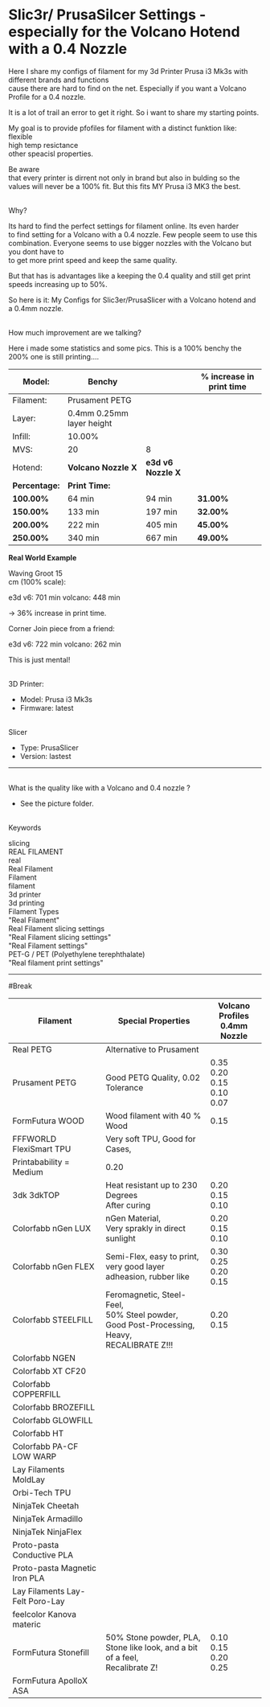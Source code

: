 # Slic3r/ PrusaSilcer Settings - especially for the Volcano Hotend with a 0.4 Nozzle

Here I share my configs of filament for my 3d Printer Prusa i3 Mk3s with different brands and functions<br>cause there are hard to find on the net. Especially if you want a Volcano Profile for a 0.4 nozzle.

It is a lot of trail an error to get it right. So i want to share my starting points.

My goal is to provide pfofiles for filament with a distinct funktion like: flexible<br>high temp resictance<br>other speacisl properties.

Be aware<br>that every printer is dirrent not only in brand but also in bulding so the values will never be a 100% fit. But this fits MY Prusa i3 MK3 the best.

<br> Why?

Its hard to find the perfect settings for filament online. Its even harder<br>to find setting for a Volcano with a 0.4 nozzle. Few people seem to use this combination. Everyone seems to use bigger nozzles with the Volcano but you dont have to<br>to get more print speed and keep the same quality.

But that has is advantages like a keeping the 0.4 quality and still get print speeds increasing up to 50%.

So here is it: My Configs for Slic3er/PrusaSlicer with a Volcano hotend and a 0.4mm nozzle. 

<br> How much improvement are we talking?

Here i made some statistics and some pics. This is a 100% benchy the 200% one is still printing....


| Model:  | Benchy | | % increase in print time | 
| ---  | --- | -  |  --- | 
|  Filament:  | Prusament PETG | | | 
|  Layer:       |  0.4mm 0.25mm layer height  | ||
|  Infill:      |  10.00%                     | ||
|  MVS:         |  20                         |  8 ||
|  Hotend:      |  __Volcano Nozzle X__           |  __e3d v6 Nozzle X__  |
|  __Percentage:__  |  __Print Time:__                |                   | 
|  __100.00%__     |  64 min                     |  94 min           |  __31.00%__
|  __150.00%__     |  133 min                    |  197 min          |  __32.00%__
|  __200.00%__     |  222 min                    |  405 min          |  __45.00%__
|  __250.00%__      |  340 min                    |  667 min          |  __49.00%__



__Real World Example__

Waving Groot 15<br>cm (100% scale):

e3d v6: 701 min
volcano: 448 min

-> 36% increase in print time.

Corner Join piece from a friend:

e3d v6: 722 min
volcano: 262 min

This is just mental!


<br> 3D Printer:

- Model: Prusa i3 Mk3s 
- Firmware: latest

<br> Slicer

- Type: PrusaSlicer
- Version: lastest

---------------

<br> What is the quality like with a Volcano and 0.4 nozzle ?

- See the picture folder.

<br> Keywords

slicing<br>REAL FILAMENT<br>real<br>Real Filament<br>Filament<br>filament<br>3d printer<br>3d printing<br>Filament Types<br>"Real Filament"<br>Real Filament slicing settings<br>"Real Filament slicing settings"<br>"Real Filament settings"<br>PET-G / PET (Polyethylene terephthalate)<br>"Real filament print settings"

----
#Break

  |  Filament                         |  Special Properties                                                                                  |  Volcano Profiles <br> 0.4mm Nozzle
  | ---------------------------------  | ----------------------------------------------------------------------------------------------------  | ------------------------------------
  |  Real PETG                        |  Alternative to Prusament                                                                            |
  |  Prusament PETG                   |  Good PETG Quality, 0.02 Tolerance                                                                   |  0.35 <br> 0.20 <br> 0.15<br> 0.10<br> 0.07
  |  FormFutura WOOD                  |  Wood filament with 40 % Wood                                                                        |  0.15
  |  FFFWORLD FlexiSmart TPU          |  Very soft TPU, Good for Cases, <br>
  Printabability = Medium                                         |  0.20
  |  3dk 3dkTOP                       |  Heat resistant up to 230 Degrees <br> After curing                                                    |  0.20 <br> 0.15 <br> 0.10
  |  Colorfabb nGen LUX               |  nGen Material, <br> Very sprakly in direct sunlight                                                   |  0.20 <br> 0.15 <br> 0.10
  |  Colorfabb nGen FLEX              |  Semi-Flex, easy to print, <br> very good layer adheasion, rubber like                                 |  0.30 <br> 0.25 <br> 0.20 <br> 0.15
  |  Colorfabb STEELFILL              |  Feromagnetic, Steel-Feel, <br> 50% Steel powder, <br> Good Post-Processing, Heavy, <br> RECALIBRATE Z!!!  |  0.20 <br> 0.15
  |  Colorfabb NGEN                   |                                                                                                      |
  |  Colorfabb XT CF20                |                                                                                                      |
  |  Colorfabb COPPERFILL             |                                                                                                      |
  |  Colorfabb BROZEFILL              |                                                                                                      |
  |  Colorfabb GLOWFILL               |                                                                                                      |
  |  Colorfabb HT                     |                                                                                                      |
  |  Colorfabb PA-CF LOW WARP         |                                                                                                      |
  |  Lay Filaments MoldLay            |                                                                                                      |
  |  Orbi-Tech TPU                    |                                                                                                      |
  |  NinjaTek Cheetah                 |                                                                                                      |
  |  NinjaTek Armadillo               |                                                                                                      |
  |  NinjaTek NinjaFlex               |                                                                                                      |
  |  Proto-pasta Conductive PLA       |                                                                                                      |
  |  Proto-pasta Magnetic Iron PLA    |                                                                                                      |
  |  Lay Filaments Lay-Felt Poro-Lay  |                                                                                                      |
  |  feelcolor Kanova materic         |                                                                                                      |
  |  FormFutura Stonefill             |  50% Stone powder, PLA, <br> Stone like look, and a bit of a feel, <br> Recalibrate Z!                   |  0.10 <br> 0.15 <br> 0.20 <br> 0.25
  |  FormFutura ApolloX ASA           |                                                                                                      |
